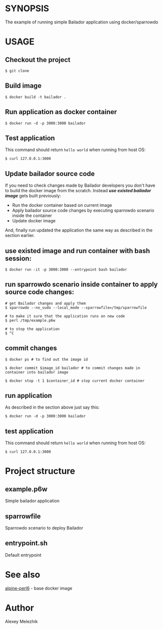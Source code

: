 # SYNOPSIS

The example of running simple Bailador application using docker/sparrowdo

# USAGE

## Checkout the project

    $ git clone

## Build image 

    $ docker build -t bailador .

## Run application as docker container 

    $ docker run -d -p 3000:3000 bailador

## Test application

This command should return `hello world` when running from host OS:

    $ curl 127.0.0.1:3000

## Update bailador source code

If you need to check changes made by Bailador developers you don't have to build the docker image from the scratch.
Instead ***use existed bailador image*** gets built previously:

- Run the docker container based on current image 
- Apply bailador source code changes by executing sparrowdo scenario inside the container
- Update docker image 

And, finally run updated the application the same way as described in the section earlier.

## use existed image and run container with bash session:

    $ docker run -it -p 3000:3000 --entrypoint bash bailador

## run sparrowdo scenario inside container to apply source code changes:

    # get Bailador changes and apply them
    $ sparrowdo --no_sudo --local_mode --sparrowfile=/tmp/sparrowfile

    # to make it sure that the application runs on new code
    $ perl /tmp/example.p6w 

    # to stop the application
    $ ^C 

## commit changes

    $ docker ps # to find out the image id

    $ docker commit $image_id bailador # to commit changes made in container into bailador image

    $ docker stop -t 1 $container_id # stop current docker container

## run application

As described in the section above just say this:

    $ docker run -d -p 3000:3000 bailador
  
## test application 

This command should return `hello world` when running from host OS:

    $ curl 127.0.0.1:3000

# Project structure

## example.p6w

Simple bailador application

## sparrowfile

Sparrowdo scenario to deploy Bailador 

## entrypoint.sh

Default entrypoint

# See also

[alpine-perl6](https://github.com/JJ/alpine-perl6) - base docker image 

# Author

Alexey Melezhik


